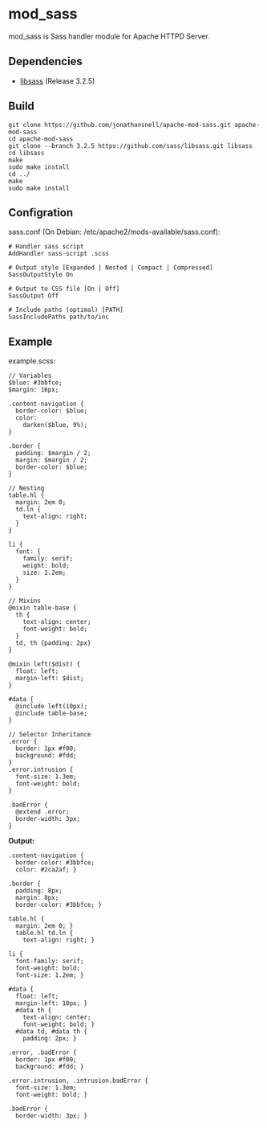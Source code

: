# mod_sass

mod_sass is Sass handler module for Apache HTTPD Server.

## Dependencies

* [libsass](https://github.com/hcatlin/libsass/) (Release 3.2.5)

## Build

    git clone https://github.com/jonathansnell/apache-mod-sass.git apache-mod-sass
    cd apache-mod-sass
    git clone --branch 3.2.5 https://github.com/sass/libsass.git libsass
    cd libsass
    make
    sudo make install
    cd ../
    make
    sudo make install


## Configration

sass.conf (On Debian: /etc/apache2/mods-available/sass.conf):

    # Handler sass script
    AddHandler sass-script .scss

    # Output style [Expanded | Nested | Compact | Compressed]
    SassOutputStyle On

    # Output to CSS file [On | Off]
    SassOutput Off

    # Include paths (optimal) [PATH]
    SassIncludePaths path/to/inc

## Example

example.scss:

    // Variables
    $blue: #3bbfce;
    $margin: 16px;

    .content-navigation {
      border-color: $blue;
      color:
        darken($blue, 9%);
    }

    .border {
      padding: $margin / 2;
      margin: $margin / 2;
      border-color: $blue;
    }

    // Nesting
    table.hl {
      margin: 2em 0;
      td.ln {
        text-align: right;
      }
    }

    li {
      font: {
        family: serif;
        weight: bold;
        size: 1.2em;
      }
    }

    // Mixins
    @mixin table-base {
      th {
        text-align: center;
        font-weight: bold;
      }
      td, th {padding: 2px}
    }

    @mixin left($dist) {
      float: left;
      margin-left: $dist;
    }

    #data {
      @include left(10px);
      @include table-base;
    }

    // Selector Inheritance
    .error {
      border: 1px #f00;
      background: #fdd;
    }
    .error.intrusion {
      font-size: 1.3em;
      font-weight: bold;
    }

    .badError {
      @extend .error;
      border-width: 3px;
    }

**Output:**

    .content-navigation {
      border-color: #3bbfce;
      color: #2ca2af; }

    .border {
      padding: 8px;
      margin: 8px;
      border-color: #3bbfce; }

    table.hl {
      margin: 2em 0; }
      table.hl td.ln {
        text-align: right; }

    li {
      font-family: serif;
      font-weight: bold;
      font-size: 1.2em; }

    #data {
      float: left;
      margin-left: 10px; }
      #data th {
        text-align: center;
        font-weight: bold; }
      #data td, #data th {
        padding: 2px; }

    .error, .badError {
      border: 1px #f00;
      background: #fdd; }

    .error.intrusion, .intrusion.badError {
      font-size: 1.3em;
      font-weight: bold; }

    .badError {
      border-width: 3px; }
